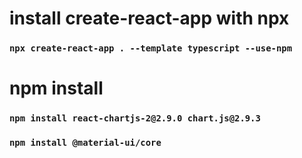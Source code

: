 # install create-react-app with npx

### `npx create-react-app . --template typescript --use-npm`

# npm install

### `npm install react-chartjs-2@2.9.0 chart.js@2.9.3`

### `npm install @material-ui/core`
